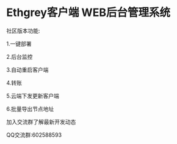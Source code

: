 # Ethgrey客户端 WEB后台管理系统

社区版本功能:

1.一键部署

2.后台监控

3.自动重启客户端

4.转账

5.云端下发更新客户端

6.批量导出节点地址


加入交流群了解最新开发动态

QQ交流群:602588593
